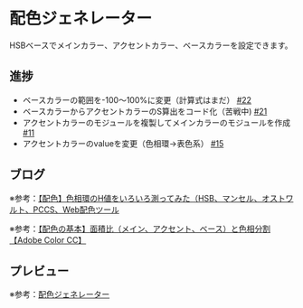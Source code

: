# 配色ジェネレーター

HSBベースでメインカラー、アクセントカラー、ベースカラーを設定できます。

## 進捗

* ベースカラーの範囲を-100〜100%に変更（計算式はまだ） [#22](https://github.com/ryo-i/color-scheme-generator/issues/22)
* ベースカラーからアクセントカラーのS算出をコード化（苦戦中) [#21](https://github.com/ryo-i/color-scheme-generator/issues/21)
* アクセントカラーのモジュールを複製してメインカラーのモジュールを作成 [#11](https://github.com/ryo-i/color-scheme-generator/issues/11)
* アクセントカラーのvalueを変更（色相環→表色系） [#15](https://github.com/ryo-i/color-scheme-generator/issues/15)

## ブログ

※参考：[【配色】色相環のH値をいろいろ測ってみた（HSB、マンセル、オストワルト、PCCS、Web配色ツール](https://www.i-ryo.com/entry/2019/02/24/211711)

※参考：[【配色の基本】面積比（メイン、アクセント、ベース）と色相分割【Adobe Color CC】](https://www.i-ryo.com/entry/2019/02/28/215606)

## プレビュー

※参考：[配色ジェネレーター](https://color-scheme-generator.vercel.app)